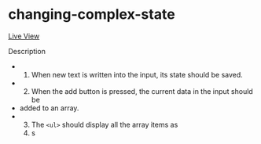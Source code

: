 # changing-complex-state

[Live View](https://kerwindows.github.io/react-ES6-spread-operator)

Description

- 1. When new text is written into the input, its state should be saved.
- 2. When the add button is pressed, the current data in the input should be
- added to an array.
- 3. The `<ul>` should display all the array items as <li>s
